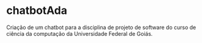 # chatbotAda
Criação de um chatbot para a disciplina de projeto de software do curso de ciência da computação da Universidade Federal de Goiás.

